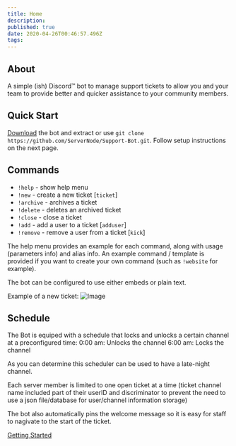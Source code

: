 ```yaml
---
title: Home
description: 
published: true
date: 2020-04-26T00:46:57.496Z
tags: 
---
```


## About
A simple (ish) Discord™️ bot to manage support tickets to allow you and your team to provide better and quicker assistance to your community members.

## Quick Start
[Download](https://github.com/ServerNode/Support-Bot/releases/tag/v1.1.2) the bot and extract or use `git clone https://github.com/ServerNode/Support-Bot.git`.
Follow setup instructions on the next page.

## Commands
- `!help` - show help menu
- `!new` -  create a new ticket [`ticket`]
- `!archive` -  archives a ticket
- `!delete` -  deletes an archived ticket
- `!close` - close a ticket
- `!add` - add a user to a ticket [`adduser`]
- `!remove` - remove a user from a ticket [`kick`]

The help menu provides an example for each command, along with usage (parameters info) and alias info.
An example command / template is provided if you want to create your own command (such as `!website` for example).

The bot can be configured to use either embeds or plain text.

Example of a new ticket:
![Image](https://i.imgur.com/ucqqTYG.png)

## Schedule
The Bot is equiped with a schedule that locks and unlocks a certain channel at a preconfigured time:
0:00 am: Unlocks the channel
6:00 am: Locks the channel

As you can determine this scheduler can be used to have a late-night channel.

Each server member is limited to one open ticket at a time (ticket channel name included part of their userID and discriminator to prevent the need to use a json file/database for user/channel information storage)

The bot also automatically pins the welcome message so it is easy for staff to nagivate to the start of the ticket.

[Getting Started](https://wiki.flanderscraft.be/en/discord-bots/Support-Bot/getting-started)